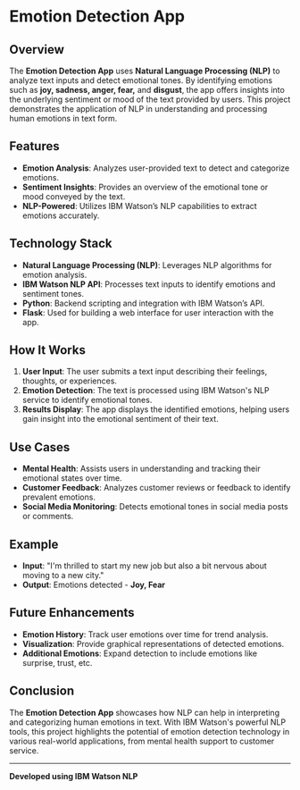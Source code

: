 # Emotion Detection App

## Overview
The **Emotion Detection App** uses **Natural Language Processing (NLP)** to analyze text inputs and detect emotional tones. By identifying emotions such as **joy, sadness, anger, fear,** and **disgust**, the app offers insights into the underlying sentiment or mood of the text provided by users. This project demonstrates the application of NLP in understanding and processing human emotions in text form.

## Features
- **Emotion Analysis**: Analyzes user-provided text to detect and categorize emotions.
- **Sentiment Insights**: Provides an overview of the emotional tone or mood conveyed by the text.
- **NLP-Powered**: Utilizes IBM Watson’s NLP capabilities to extract emotions accurately.

## Technology Stack
- **Natural Language Processing (NLP)**: Leverages NLP algorithms for emotion analysis.
- **IBM Watson NLP API**: Processes text inputs to identify emotions and sentiment tones.
- **Python**: Backend scripting and integration with IBM Watson’s API.
- **Flask**: Used for building a web interface for user interaction with the app.

## How It Works
1. **User Input**: The user submits a text input describing their feelings, thoughts, or experiences.
2. **Emotion Detection**: The text is processed using IBM Watson's NLP service to identify emotional tones.
3. **Results Display**: The app displays the identified emotions, helping users gain insight into the emotional sentiment of their text.

## Use Cases
- **Mental Health**: Assists users in understanding and tracking their emotional states over time.
- **Customer Feedback**: Analyzes customer reviews or feedback to identify prevalent emotions.
- **Social Media Monitoring**: Detects emotional tones in social media posts or comments.

## Example
- **Input**: "I'm thrilled to start my new job but also a bit nervous about moving to a new city."
- **Output**: Emotions detected - **Joy, Fear**

## Future Enhancements
- **Emotion History**: Track user emotions over time for trend analysis.
- **Visualization**: Provide graphical representations of detected emotions.
- **Additional Emotions**: Expand detection to include emotions like surprise, trust, etc.

## Conclusion
The **Emotion Detection App** showcases how NLP can help in interpreting and categorizing human emotions in text. With IBM Watson's powerful NLP tools, this project highlights the potential of emotion detection technology in various real-world applications, from mental health support to customer service.

---

**Developed using IBM Watson NLP**
